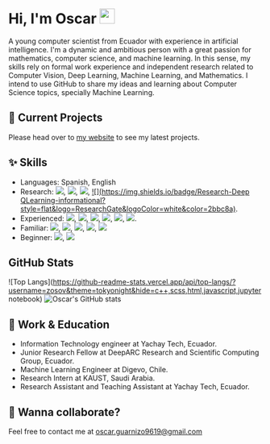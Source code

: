 # Hi, I'm Oscar <img src="https://raw.githubusercontent.com/MartinHeinz/MartinHeinz/master/wave.gif" width="30px">

A young computer scientist from Ecuador with experience in artificial intelligence. I'm a dynamic and ambitious person with a great passion for mathematics, computer science, and machine learning. In this sense, my skills rely on formal work experience and independent research related to Computer Vision, Deep Learning, Machine Learning, and Mathematics. I intend to use GitHub to share my ideas and learning about Computer Science topics, specially Machine Learning.

## 🚀 Current Projects
Please head over to [my website](https://zosov.github.io/) to see my latest projects.

## ✨ Skills

- Languages: Spanish, English
- Research: [![](https://img.shields.io/badge/Research-VGG-informational?style=flat&logo=ResearchGate&logoColor=white&color=2bbc8a)](https://arxiv.org/abs/1409.1556v6), [![](https://img.shields.io/badge/Research-ResNet-informational?style=flat&logo=ResearchGate&logoColor=white&color=2bbc8a)](https://arxiv.org/abs/1512.03385v1), [![](https://img.shields.io/badge/Research-MaskRCNN-informational?style=flat&logo=ResearchGate&logoColor=white&color=2bbc8a)](https://arxiv.org/abs/1703.06870), [![](https://img.shields.io/badge/Research-Deep QLearning-informational?style=flat&logo=ResearchGate&logoColor=white&color=2bbc8a)](https://storage.googleapis.com/deepmind-media/dqn/DQNNaturePaper.pdf).
- Experienced: ![](https://img.shields.io/badge/Code-Python-blue?style=flat&logo=Python&logoColor=white&color=3776AB), ![](https://img.shields.io/badge/Tools-PyTorch-orange?style=flat&logo=PyTorch&logoColor=white&color=EE4C2C), ![](https://img.shields.io/badge/Tools-Jupyter-blue?style=flat&logo=Jupyter&logoColor=white&color=F37626), ![](https://img.shields.io/badge/Tools-Deepstream-blue?style=flat&logo=NVIDIA&logoColor=white&color=76B900), ![](https://img.shields.io/badge/OS-Linux-blue?style=flat&logo=Linux&logoColor=white&color=FCC624), ![](https://img.shields.io/badge/Tools-Git-blue?style=flat&logo=Git&logoColor=white&color=F05032).
- Familiar: ![](https://img.shields.io/badge/Tools-TensorFlow-orange?style=flat&logo=TensorFlow&logoColor=white&color=FF6F00), ![](https://img.shields.io/badge/Tools-Docker-blue?style=flat&logo=Docker&logoColor=white&color=2496ED), ![](https://img.shields.io/badge/Tools-Pandas-blue?style=flat&logo=pandas&logoColor=white&color=150458), ![](https://img.shields.io/badge/Tools-Matplotlib-blue?style=flat&logo=Python&logoColor=white&color=3776AB), ![](https://img.shields.io/badge/Tools-OpenCV-blue?style=flat&logo=OpenCV&logoColor=white&color=5C3EE8)
- Beginner: ![](https://img.shields.io/badge/Tools-Unity3D-blue?style=flat&logo=Unity&logoColor=white&color=FFFFFF), ![](https://img.shields.io/badge/Code-C/C++-blue?style=flat&logo=C&logoColor=white&color=A8B9CC)

## GitHub Stats

![Top Langs](https://github-readme-stats.vercel.app/api/top-langs/?username=zosov&theme=tokyonight&hide=c++,scss,html,javascript,jupyter notebook) 
![Oscar's GitHub stats](https://github-readme-stats.vercel.app/api?username=zosov&count_private=true&show_icons=true&theme=tokyonight)

## 💼 Work & Education

* Information Technology engineer at Yachay Tech, Ecuador.
* Junior Research Fellow at DeepARC Research and Scientific Computing Group, Ecuador.
* Machine Learning Engineer at Digevo, Chile.
* Research Intern at KAUST, Saudi Arabia.
* Research Assistant and Teaching Assistant at Yachay Tech, Ecuador.

## 👯 Wanna collaborate?
Feel free to contact me at oscar.guarnizo9619@gmail.com
